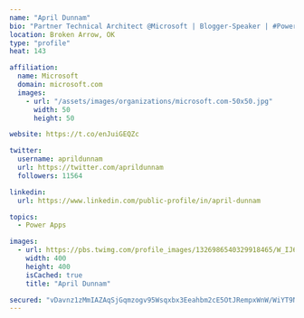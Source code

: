 ```yaml
---
name: "April Dunnam"
bio: "Partner Technical Architect @Microsoft | Blogger-Speaker | #PowerApps, #PowerAutomate, #Office365, #SharePoint | #WIT | #Karaoke Queen"
location: Broken Arrow, OK
type: "profile"
heat: 143

affiliation:
  name: Microsoft
  domain: microsoft.com
  images:
    - url: "/assets/images/organizations/microsoft.com-50x50.jpg"
      width: 50
      height: 50

website: https://t.co/enJuiGEQZc

twitter:
  username: aprildunnam
  url: https://twitter.com/aprildunnam
  followers: 11564

linkedin:
  url: https://www.linkedin.com/public-profile/in/april-dunnam

topics:
  - Power Apps

images:
  - url: https://pbs.twimg.com/profile_images/1326986540329918465/W_IJ6Ih2_400x400.jpg
    width: 400
    height: 400
    isCached: true
    title: "April Dunnam"

secured: "vDavnz1zMmIAZAqSjGqmzogv95Wsqxbx3Eeahbm2cE5OtJRempxWnW/WiYT9N28Blu9fthBWoLSEeCC3BIJZmPmTVEAC81nHF7JlFBL39L1IPebMmzVMUrO3nldt96V0fJMIXvU/+fVSRnnOXcG6VRzqPVfTttUAl51L+0uQJ5TIbTHrR/CH3K1xZDe2+QJ4mRFAhXJhTek/UZwfLWYhSTmdNm+PWfL1TV61qvYqhzvYf0j3zF8TtzgdffqaBRHE6lb3UXIwtf3+S/zqXn4+OtfT2rcgxsKqNxMN+cr5Vl6r18XGf5De/3qlN7es/PdsDif5x8ZJphXHhYvc582um7LHQSY4Q5hwLH7n6gqB/+7dIEBRgBdb8FVNYU48+A2vyNeohZqR6H+UnltnjVa5L5haDCUkeeOj7jIC4HLJRxk=;W1pDvXrYtgPeW190FX9icw=="
---
```


